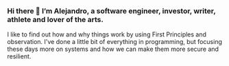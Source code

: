 <h3>Hi there 👋
I’m Alejandro, a software engineer, investor, writer, athlete and lover of the arts. 
</h3>
I like to find out how and why things work by using First Principles and observation. I've done a little bit of everything in programming, but focusing these days more on systems and how we can make them more secure and resilient.
